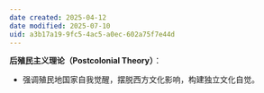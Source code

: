 ```yaml
---
date created: 2025-04-12
date modified: 2025-07-10
uid: a3b17a19-9fc5-4ac5-a0ec-602a75f7e44d
---
```

**后殖民主义理论（Postcolonial Theory）**：

- 强调殖民地国家自我觉醒，摆脱西方文化影响，构建独立文化自觉。
